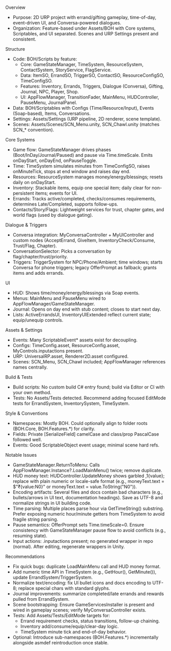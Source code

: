 Overview

  - Purpose: 2D URP project with errand/gifting gameplay, time-of-day, event-driven UI, and Conversa-powered dialogues.
  - Organization: Feature-based under Assets/BOH with Core systems, Scriptables, and UI separated. Scenes and URP
  Settings present and consistent.

  Structure

  - Code: BOH/Scripts by feature:
      - Core: GameStateManager, TimeSystem, ResourceSystem, ContactSystem, StoryService, FlagService.
      - Data: ItemSO, ErrandSO, TriggerSO, ContactSO, ResourceConfigSO, TimeConfigSO.
      - Features: Inventory, Errands, Triggers, Dialogue (Conversa), Gifting, Journal, NPC, Player, Shop.
      - UI: AppFlowManager, TransitionFader, MainMenu, HUDController, PauseMenu, JournalPanel.
  - Data: BOH/Scriptables with Configs (Time/Resource/Input), Events (Soap-based), Items, Conversations.
  - Settings: Assets/Settings (URP pipeline, 2D renderer, scene template).
  - Scenes: Assets/Scenes/SCN_Menu.unity, SCN_Chawl.unity (matches SCN_* convention).

  Core Systems

  - Game flow: GameStateManager drives phases (Boot/InDay/Journal/Paused) and pause via Time.timeScale. Emits
  onDayStart, onDayEnd, onPauseToggle.
  - Time: TimeSystem simulates minutes from TimeConfigSO, raises onMinuteTick, stops at end window and raises day end.
  - Resources: ResourceSystem manages money/energy/blessings; resets daily on onDayStart.
  - Inventory: Stackable items, equip one special item; daily clear for non-persistent items; events for UI.
  - Errands: Tracks active/completed, checks/consumes requirements, determines Late/Completed, supports follow-ups.
  - Contacts/Story/Flags: Lightweight services for trust, chapter gates, and world flags (used by dialogue gating).

  Dialogue & Triggers

  - Conversa integration: MyConversaController + MyUIController and custom nodes (AcceptErrand, GiveItem,
  InventoryCheck/Consume, Trust/Flag, Chapter).
  - ConversationSelector: Picks a conversation by flag/chapter/trust/priority.
  - Triggers: TriggerSystem for NPC/Phone/Ambient; time windows; starts Conversa for phone triggers; legacy OfferPrompt
  as fallback; grants items and adds errands.

  UI

  - HUD: Shows time/money/energy/blessings via Soap events.
  - Menus: MainMenu and PauseMenu wired to AppFlowManager/GameStateManager.
  - Journal: Opens on day end with stub content; closes to start next day.
  - Lists: ActiveErrandsUI, InventoryUIExtended reflect current state; equip/unequip controls.

  Assets & Settings

  - Events: Many ScriptableEvent* assets exist for decoupling.
  - Configs: TimeConfig.asset, ResourceConfig.asset, MyControls.inputactions present.
  - URP: UniversalRP.asset, Renderer2D.asset configured.
  - Scenes: SCN_Menu, SCN_Chawl included; AppFlowManager references names centrally.

  Build & Tests

  - Build scripts: No custom build C# entry found; build via Editor or CI with your own method.
  - Tests: No Assets/Tests detected. Recommend adding focused EditMode tests for ErrandSystem, InventorySystem,
  TimeSystem.

  Style & Conventions

  - Namespaces: Mostly BOH. Could optionally align to folder roots (BOH.Core, BOH.Features.*) for clarity.
  - Fields: Private [SerializeField] camelCase and class/prop PascalCase followed well.
  - Events: Good ScriptableObject event usage; minimal scene hard refs.

  Notable Issues

  - GameStateManager.ReturnToMenu: Calls AppFlowManager.Instance?.LoadMainMenu() twice; remove duplicate.
  - HUD money text: HUDController.UpdateMoney shows garbled  ,1{value}; replace with plain numeric or locale-safe format
  (e.g., moneyText.text = $"₹{value:N0}" or moneyText.text = value.ToString("N0")).
  - Encoding artifacts: Several files and docs contain bad characters (e.g., bullets/arrows in UI text, documentation
  headings). Save as UTF-8 and normalize strings in UI building code.
  - Time parsing: Multiple places parse hour via GetTimeString() substring. Prefer exposing numeric hour/minute getters
  from TimeSystem to avoid fragile string parsing.
  - Pause semantics: OfferPrompt sets Time.timeScale=0. Ensure consistency with GameStateManager pause flow to avoid
  conflicts (e.g., resuming state).
  - Input actions: .inputactions present; no generated wrapper in repo (normal). After editing, regenerate wrappers
  in Unity.

  Recommendations

  - Fix quick bugs: duplicate LoadMainMenu call and HUD money format.
  - Add numeric time API in TimeSystem (e.g., GetHour(), GetMinute()), update ErrandSystem/TriggerSystem.
  - Normalize text/encoding: fix UI bullet icons and docs encoding to UTF-8; replace special chars with standard glyphs.
  - Journal improvements: summarize completed/late errands and rewards pulled from ErrandSystem.
  - Scene bootstrapping: Ensure GameServicesInstaller is present and wired in gameplay scenes; verify
  MyConversaController exists.
  - Tests: Add Assets/Tests/EditMode targets for:
      - Errand requirement checks, status transitions, follow-up chaining.
      - Inventory add/consume/equip/clear-day logic.
      - TimeSystem minute tick and end-of-day behavior.
  - Optional: Introduce sub-namespaces (BOH.Features.*) incrementally alongside asmdef reintroduction once stable.